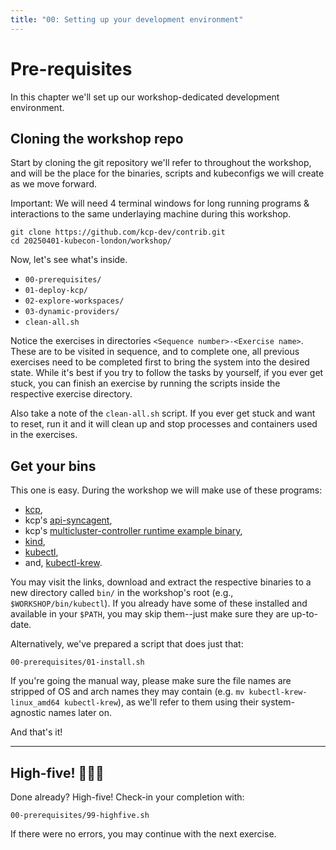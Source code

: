 ```yaml
---
title: "00: Setting up your development environment"
---
```

# Pre-requisites

In this chapter we'll set up our workshop-dedicated development environment.

## Cloning the workshop repo

Start by cloning the git repository we'll refer to throughout the workshop, and will be the place for the binaries, scripts and kubeconfigs we will create as we move forward.

Important: We will need 4 terminal windows for long running programs & interactions to the same underlaying machine during this workshop.

```shell
git clone https://github.com/kcp-dev/contrib.git
cd 20250401-kubecon-london/workshop/
```

Now, let's see what's inside.

* `00-prerequisites/`
* `01-deploy-kcp/`
* `02-explore-workspaces/`
* `03-dynamic-providers/`
* `clean-all.sh`

Notice the exercises in directories `<Sequence number>-<Exercise name>`. These are to be visited in sequence, and to complete one, all previous exercises need to be completed first to bring the system into the desired state. While it's best if you try to follow the tasks by yourself, if you ever get stuck, you can finish an exercise by running the scripts inside the respective exercise directory.

Also take a note of the `clean-all.sh` script. If you ever get stuck and want to reset, run it and it will clean up and stop processes and containers used in the exercises.

## Get your bins

This one is easy. During the workshop we will make use of these programs:

* [kcp](https://github.com/kcp-dev/kcp/releases/latest),
* kcp's [api-syncagent](https://github.com/kcp-dev/api-syncagent/releases/latest),
* kcp's [multicluster-controller runtime example binary](kcp-multicluster-provider-example),
* [kind](https://github.com/kubernetes-sigs/kind/releases/latest),
* [kubectl](https://kubernetes.io/docs/tasks/tools/),
* and, [kubectl-krew](https://krew.sigs.k8s.io/docs/user-guide/setup/install/).

You may visit the links, download and extract the respective binaries to a new directory called `bin/` in the workshop's root (e.g., `$WORKSHOP/bin/kubectl`). If you already have some of these installed and available in your `$PATH`, you may skip them--just make sure they are up-to-date.

Alternatively, we've prepared a script that does just that:

```shell
00-prerequisites/01-install.sh
```

If you're going the manual way, please make sure the file names are stripped of OS and arch names they may contain (e.g. `mv kubectl-krew-linux_amd64 kubectl-krew`), as we'll refer to them using their system-agnostic names later on.

And that's it!

---

## High-five! 🚀🚀🚀

Done already? High-five! Check-in your completion with:

```shell
00-prerequisites/99-highfive.sh
```

If there were no errors, you may continue with the next exercise.
